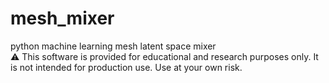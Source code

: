 # mesh_mixer
python machine learning mesh latent space mixer  
⚠️ This software is provided for educational and research purposes only. It is not intended for production use. Use at your own risk.